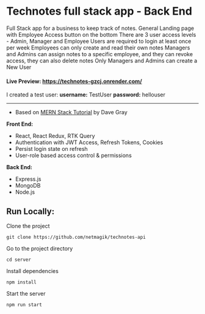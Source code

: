 # Technotes full stack app - Back End

Full Stack app for a business to keep track of notes.
General Landing page with Employee Access button on the bottom
There are 3 user access levels - Admin, Manager and Employee
Users are required to login at least once per week
Employees can only create and read their own notes
Managers and Admins can assign notes to a specific employee, and they can revoke access, they can also delete notes
Only Managers and Admins can create a New User

#### **Live Preview:**  https://technotes-gzcj.onrender.com/
I created a test user:
**username:** TestUser
**password:** hellouser

---

-   Based on [MERN Stack Tutorial](https://www.youtube.com/watch?v=H-9l-gTq-C4) by Dave Gray
  
  **Front End:**
-   React, React Redux, RTK Query
-   Authentication with JWT Access, Refresh Tokens, Cookies
-   Persist login state on refresh
-   User-role based access control & permissions

**Back End:**
- Express.js
- MongoDB
- Node.js
## Run Locally:
Clone the project
```
git clone https://github.com/netmagik/technotes-api
```

Go to the project directory
```
cd server
```
Install dependencies
```
npm install
```
Start the server
```
npm run start
```